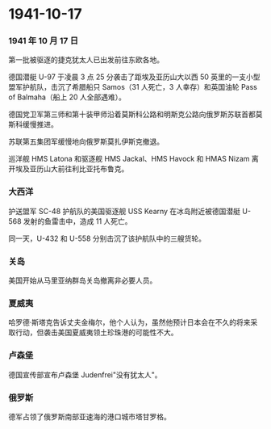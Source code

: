 # 1941-10-17

### 1941 年 10 月 17 日

第一批被驱逐的捷克犹太人已出发前往东欧各地。

德国潜艇 U-97 于凌晨 3 点 25 分袭击了距埃及亚历山大以西 50
英里的一支小型盟军护航队，击沉了希腊船只 Samos（31 人死亡，3
人幸存）和英国油轮 Pass of Balmaha（船上 20 人全部遇难）。

德国党卫军第三师和第十装甲师沿着莫斯科公路和明斯克公路向俄罗斯苏联首都莫斯科缓慢推进。

苏联第五集团军缓慢地向俄罗斯莫扎伊斯克撤退。

巡洋舰 HMS Latona 和驱逐舰 HMS Jackal、HMS Havock 和 HMAS Nizam
离开埃及亚历山大前往利比亚托布鲁克。

### 大西洋

护送盟军 SC-48 护航队的美国驱逐舰 USS Kearny 在冰岛附近被德国潜艇 U-568
发射的鱼雷击中，造成 11 人死亡。

同一天，U-432 和 U-558 分别击沉了该护航队中的三艘货轮。

### 关岛

美国开始从马里亚纳群岛关岛撤离非必要人员。

### 夏威夷

哈罗德·斯塔克告诉丈夫金梅尔，他个人认为，虽然他预计日本会在不久的将来采取行动，但袭击美国夏威夷领土珍珠港的可能性不大。

### 卢森堡

德国宣传部宣布卢森堡 Judenfrei"没有犹太人"。

### 俄罗斯

德军占领了俄罗斯南部亚速海的港口城市塔甘罗格。